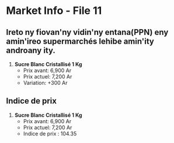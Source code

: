 # Market Info - File 11

## Ireto ny fiovan'ny vidin'ny entana(PPN) eny amin'ireo supermarchés lehibe amin'ity androany ity.

1. **Sucre Blanc Cristallisé 1 Kg**
   - Prix avant: 6,900 Ar
   - Prix actuel: 7,200 Ar
   - Variation: +300 Ar



## Indice de prix

1. **Sucre Blanc Cristallisé 1 Kg**
   - Prix avant: 6,900 Ar
   - Prix actuel: 7,200 Ar
   - Indice de prix : 104.35

